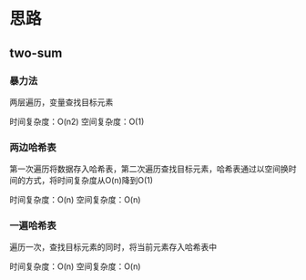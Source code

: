 # 思路

## two-sum

### 暴力法

两层遍历，变量查找目标元素

时间复杂度：O(n2)
空间复杂度：O(1)

### 两边哈希表

第一次遍历将数据存入哈希表，第二次遍历查找目标元素，哈希表通过以空间换时间的方式，将时间复杂度从O(n)降到O(1)

时间复杂度：O(n)
空间复杂度：O(n)

### 一遍哈希表

遍历一次，查找目标元素的同时，将当前元素存入哈希表中

时间复杂度：O(n)
空间复杂度：O(n)